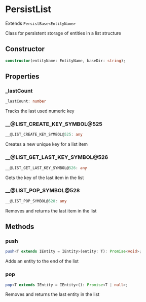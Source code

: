 # PersistList

Extends `PersistBase<EntityName>`

Class for persistent storage of entities in a list structure

## Constructor

```ts
constructor(entityName: EntityName, baseDir: string);
```

## Properties

### _lastCount

```ts
_lastCount: number
```

Tracks the last used numeric key

### __@LIST_CREATE_KEY_SYMBOL@525

```ts
__@LIST_CREATE_KEY_SYMBOL@525: any
```

Creates a new unique key for a list item

### __@LIST_GET_LAST_KEY_SYMBOL@526

```ts
__@LIST_GET_LAST_KEY_SYMBOL@526: any
```

Gets the key of the last item in the list

### __@LIST_POP_SYMBOL@528

```ts
__@LIST_POP_SYMBOL@528: any
```

Removes and returns the last item in the list

## Methods

### push

```ts
push<T extends IEntity = IEntity>(entity: T): Promise<void>;
```

Adds an entity to the end of the list

### pop

```ts
pop<T extends IEntity = IEntity>(): Promise<T | null>;
```

Removes and returns the last entity in the list
